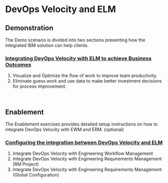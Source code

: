 # DevOps Velocity and ELM 

## Demonstration

The Demo scenario is divided into two sections presenting how the integrated IBM solution can help clients.
### [Integrating DevOps Velocity with ELM to achieve Business Outcomes](../main/docs/demo1/index.md)
1. Visualize and Optimize the flow of work to improve team productivity.
2. Eliminate guess work and use data to make better investment decisions for process improvement.
<br/>

## Enablement

The Enablement exercises provides detailed setup instructions on how to integrate DevOps Velocity with EWM and ERM. (optional)
### [Configuring the integration between DevOps Velocity and ELM](../main/docs/enable1/index.md)
1. Integrate DevOps Velocity with Engineering Workflow Management
2. Integrate DevOps Velocity with Engineering Requirements Management (RM Project)
3. Integrate DevOps Velocity with Engineering Requirements Management (Global Configuration)
 